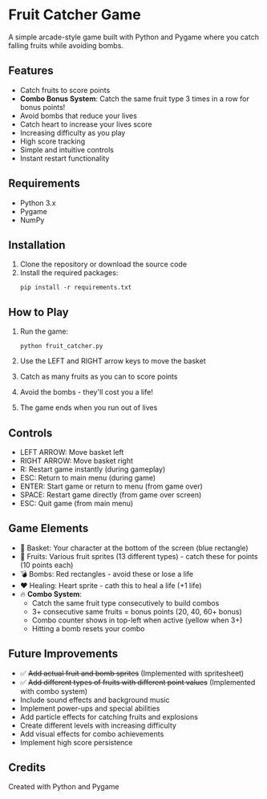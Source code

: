 # Fruit Catcher Game

A simple arcade-style game built with Python and Pygame where you catch falling fruits while avoiding bombs.

## Features

- Catch fruits to score points
- **Combo Bonus System**: Catch the same fruit type 3 times in a row for bonus points!
- Avoid bombs that reduce your lives
- Catch heart to increase your lives score
- Increasing difficulty as you play
- High score tracking
- Simple and intuitive controls
- Instant restart functionality

## Requirements

- Python 3.x
- Pygame
- NumPy

## Installation

1. Clone the repository or download the source code
2. Install the required packages:
   ```
   pip install -r requirements.txt
   ```

## How to Play

1. Run the game:

   ```
   python fruit_catcher.py
   ```

2. Use the LEFT and RIGHT arrow keys to move the basket
3. Catch as many fruits as you can to score points
4. Avoid the bombs - they'll cost you a life!
5. The game ends when you run out of lives

## Controls

- LEFT ARROW: Move basket left
- RIGHT ARROW: Move basket right
- R: Restart game instantly (during gameplay)
- ESC: Return to main menu (during game)
- ENTER: Start game or return to menu (from game over)
- SPACE: Restart game directly (from game over screen)
- ESC: Quit game (from main menu)

## Game Elements

- 🧺 Basket: Your character at the bottom of the screen (blue rectangle)
- 🍎 Fruits: Various fruit sprites (13 different types) - catch these for points (10 points each)
- 💣 Bombs: Red rectangles - avoid these or lose a life
- ❤️ Healing: Heart sprite - cath this to heal a life (+1 life)
- 🔥 **Combo System**:
  - Catch the same fruit type consecutively to build combos
  - 3+ consecutive same fruits = bonus points (20, 40, 60+ bonus)
  - Combo counter shows in top-left when active (yellow when 3+)
  - Hitting a bomb resets your combo

## Future Improvements

- ✅ ~~Add actual fruit and bomb sprites~~ (Implemented with spritesheet)
- ✅ ~~Add different types of fruits with different point values~~ (Implemented with combo system)
- Include sound effects and background music
- Implement power-ups and special abilities
- Add particle effects for catching fruits and explosions
- Create different levels with increasing difficulty
- Add visual effects for combo achievements
- Implement high score persistence

## Credits

Created with Python and Pygame
